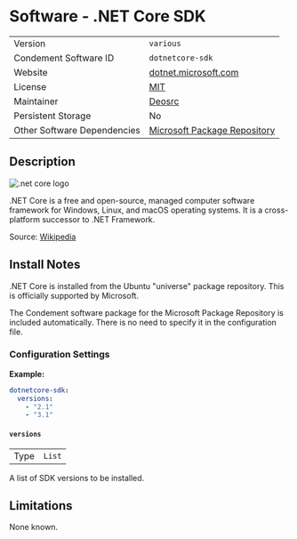 # Software - .NET Core SDK

|                             |                                                                |
| --------------------------- | -------------------------------------------------------------- |
| Version                     | `various`                                                      |
| Condement Software ID       | `dotnetcore-sdk`                                               |
| Website                     | [dotnet.microsoft.com](https://dotnet.microsoft.com/)          |
| License                     | [MIT](https://github.com/dotnet/core/blob/master/LICENSE.TXT)  |
| Maintainer                  | [Deosrc](https://github.com/deosrc)                            |
| Persistent Storage          | No                                                             |
| Other Software Dependencies | [Microsoft Package Repository](./microsoft-package-repository) |

## Description

![.net core logo](https://upload.wikimedia.org/wikipedia/commons/thumb/e/ee/.NET_Core_Logo.svg/150px-.NET_Core_Logo.svg.png)

.NET Core is a free and open-source, managed computer software framework for Windows, Linux, and macOS operating
systems. It is a cross-platform successor to .NET Framework.

Source: [Wikipedia](https://en.wikipedia.org/wiki/.NET_Core)

## Install Notes

.NET Core is installed from the Ubuntu "universe" package repository. This is officially supported by Microsoft.

The Condement software package for the Microsoft Package Repository is included automatically. There is no need to
specify it in the configuration file.

### Configuration Settings

**Example:**

```yaml
dotnetcore-sdk:
  versions:
    - "2.1"
    - "3.1"
```

#### `versions`

|      |        |
| ---- | ------ |
| Type | `List` |

A list of SDK versions to be installed.

## Limitations

None known.
